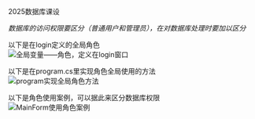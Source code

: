 2025数据库课设

_数据库的访问权限要区分（普通用户和管理员），在对数据库处理时要加以区分_

以下是在login定义的全局角色  
![全局变量——角色，定义在login窗口](https://github.com/user-attachments/assets/49ef8eee-bba1-46ae-a87a-27308a862d31)

以下是在program.cs里实现角色全局使用的方法  
![program实现全局角色方法](https://github.com/user-attachments/assets/84c25688-b4e6-4407-bce3-68fb896b6038)

以下是角色使用案例，可以据此来区分数据库权限  
![MainForm使用角色案例](https://github.com/user-attachments/assets/5817cdcb-76ee-4037-959f-ed21988393a1)
